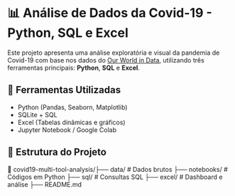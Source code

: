 # 📊 Análise de Dados da Covid-19 - Python, SQL e Excel

Este projeto apresenta uma análise exploratória e visual da pandemia de Covid-19 com base nos dados do [Our World in Data](https://ourworldindata.org/covid-deaths), utilizando três ferramentas principais: **Python**, **SQL** e **Excel**.

## 🧰 Ferramentas Utilizadas
- Python (Pandas, Seaborn, Matplotlib)
- SQLite + SQL
- Excel (Tabelas dinâmicas e gráficos)
- Jupyter Notebook / Google Colab

## 📂 Estrutura do Projeto
📁 covid19-multi-tool-analysis/├── data/ # Dados brutos ├── notebooks/ # Códigos em Python ├── sql/ # Consultas SQL ├── excel/ # Dashboard e análise ├── README.md
